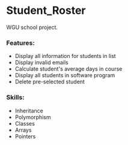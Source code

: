 # Student_Roster
WGU school project.

### Features:
-  Display all information for students in list
-  Display invalid emails
-  Calculate student's average days in course
-  Display all students in software program
-  Delete pre-selected student

### Skills:
-  Inheritance
-  Polymorphism
-  Classes
-  Arrays
-  Pointers
